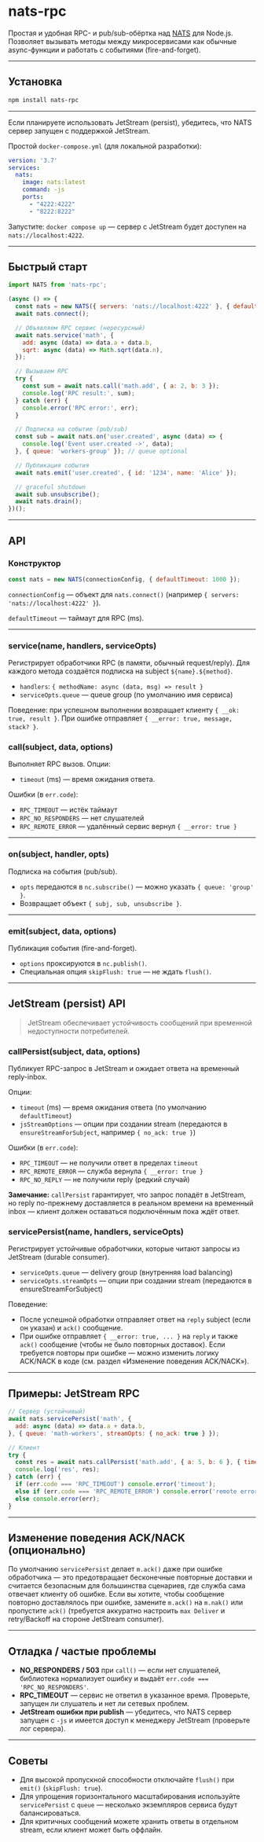 # nats-rpc

Простая и удобная RPC- и pub/sub-обёртка над [NATS](https://nats.io/) для Node.js.
Позволяет вызывать методы между микросервисами как обычные async-функции и работать с событиями (fire-and-forget).

---

## Установка

```bash
npm install nats-rpc
```

---

Если планируете использовать JetStream (persist), убедитесь, что NATS сервер запущен с поддержкой JetStream.

Простой `docker-compose.yml` (для локальной разработки):

```yaml
version: '3.7'
services:
  nats:
    image: nats:latest
    command: -js
    ports:
      - "4222:4222"
      - "8222:8222"
```

Запустите: `docker compose up` — сервер с JetStream будет доступен на `nats://localhost:4222`.

---

## Быстрый старт

```javascript
import NATS from 'nats-rpc';

(async () => {
  const nats = new NATS({ servers: 'nats://localhost:4222' }, { defaultTimeout: 2000 });
  await nats.connect();

  // Объявляем RPC сервис (нересурсный)
  await nats.service('math', {
    add: async (data) => data.a + data.b,
    sqrt: async (data) => Math.sqrt(data.n),
  });

  // Вызываем RPC
  try {
    const sum = await nats.call('math.add', { a: 2, b: 3 });
    console.log('RPC result:', sum);
  } catch (err) {
    console.error('RPC error:', err);
  }

  // Подписка на событие (pub/sub)
  const sub = await nats.on('user.created', async (data) => {
    console.log('Event user.created ->', data);
  }, { queue: 'workers-group' }); // queue optional

  // Публикация события
  await nats.emit('user.created', { id: '1234', name: 'Alice' });

  // graceful shutdown
  await sub.unsubscribe();
  await nats.drain();
})();
```

---

## API

### Конструктор

```js
const nats = new NATS(connectionConfig, { defaultTimeout: 1000 });
```

`connectionConfig` — объект для `nats.connect()` (например `{ servers: 'nats://localhost:4222' }`).

`defaultTimeout` — таймаут для RPC (ms).

---

### service(name, handlers, serviceOpts)

Регистрирует обработчики RPC (в памяти, обычный request/reply). Для каждого метода создаётся подписка на subject `${name}.${method}`.

* `handlers`: `{ methodName: async (data, msg) => result }`
* `serviceOpts.queue` — queue group (по умолчанию имя сервиса)

Поведение: при успешном выполнении возвращает клиенту `{ __ok: true, result }`. При ошибке отправляет `{ __error: true, message, stack? }`.

### call(subject, data, options)

Выполняет RPC вызов. Опции:

* `timeout` (ms) — время ожидания ответа.

Ошибки (в `err.code`):

* `RPC_TIMEOUT` — истёк таймаут
* `RPC_NO_RESPONDERS` — нет слушателей
* `RPC_REMOTE_ERROR` — удалённый сервис вернул `{ __error: true }`

---

### on(subject, handler, opts)

Подписка на события (pub/sub).

* `opts` передаются в `nc.subscribe()` — можно указать `{ queue: 'group' }`.
* Возвращает объект `{ subj, sub, unsubscribe }`.

---

### emit(subject, data, options)

Публикация события (fire-and-forget).

* `options` проксируются в `nc.publish()`.
* Специальная опция `skipFlush: true` — не ждать `flush()`.

---

## JetStream (persist) API

> JetStream обеспечивает устойчивость сообщений при временной недоступности потребителей.

### callPersist(subject, data, options)

Публикует RPC-запрос в JetStream и ожидает ответа на временный reply-inbox.

Опции:

* `timeout` (ms) — время ожидания ответа (по умолчанию `defaultTimeout`)
* `jsStreamOptions` — опции при создании stream (передаются в `ensureStreamForSubject`, например `{ no_ack: true }`)

Ошибки (в `err.code`):

* `RPC_TIMEOUT` — не получили ответ в пределах `timeout`
* `RPC_REMOTE_ERROR` — служба вернула `{ __error: true }`
* `RPC_NO_REPLY` — не получили reply (редкий случай)

**Замечание:** `callPersist` гарантирует, что запрос попадёт в JetStream, но reply по-прежнему доставляется в реальном времени на временный inbox — клиент должен оставаться подключённым пока ждёт ответ.

### servicePersist(name, handlers, serviceOpts)

Регистрирует устойчивые обработчики, которые читают запросы из JetStream (durable consumer).

* `serviceOpts.queue` — delivery group (внутренняя load balancing)
* `serviceOpts.streamOpts` — опции при создании stream (передаются в ensureStreamForSubject)

Поведение:

* После успешной обработки отправляет ответ на `reply` subject (если он указан) и `ack()` сообщение.
* При ошибке отправляет `{ __error: true, ... }` на `reply` и также `ack()` сообщение (чтобы не было повторных доставок). Если требуется повторы при ошибке — можно изменить логику ACK/NACK в коде (см. раздел «Изменение поведения ACK/NACK»).

---

## Примеры: JetStream RPC

```js
// Сервер (устойчивый)
await nats.servicePersist('math', {
  add: async (data) => data.a + data.b,
}, { queue: 'math-workers', streamOpts: { no_ack: true } });

// Клиент
try {
  const res = await nats.callPersist('math.add', { a: 5, b: 6 }, { timeout: 10000 });
  console.log('res', res);
} catch (err) {
  if (err.code === 'RPC_TIMEOUT') console.error('timeout');
  else if (err.code === 'RPC_REMOTE_ERROR') console.error('remote error', err.remoteStack);
  else console.error(err);
}
```

---

## Изменение поведения ACK/NACK (опционально)

По умолчанию `servicePersist` делает `m.ack()` даже при ошибке обработчика — это предотвращает бесконечные повторные доставки и считается безопасным для большинства сценариев, где служба сама отвечает клиенту об ошибке. Если вы хотите, чтобы сообщение повторно доставлялось при ошибке, замените `m.ack()` на `m.nak()` или пропустите `ack()` (требуется аккуратно настроить `max Deliver` и retry/Backoff на стороне JetStream consumer).

---

## Отладка / частые проблемы

* **NO_RESPONDERS / 503** при `call()` — если нет слушателей, библиотека нормализует ошибку и выдаёт `err.code === 'RPC_NO_RESPONDERS'`.
* **RPC_TIMEOUT** — сервис не ответил в указанное время. Проверьте, запущен ли слушатель и нет ли сетевых проблем.
* **JetStream ошибки при publish** — убедитесь, что NATS сервер запущен с `-js` и имеется доступ к менеджеру JetStream (проверьте лог сервера).

---

## Советы

* Для высокой пропускной способности отключайте `flush()` при `emit()` (`skipFlush: true`).
* Для упрощения горизонтального масштабирования используйте `servicePersist` с `queue` — несколько экземпляров сервиса будут балансироваться.
* Для критичных сообщений можете хранить ответы в отдельном stream, если клиент может быть оффлайн.